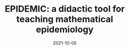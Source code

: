 ---
title: "EPIDEMIC: a didactic tool for teaching mathematical epidemiology"
authors: "Pavlack et al."
event: "XL Congresso Nacional de Matemática Aplicada e Computacional (CNMAC 2021)"
year: "2021"
doi: 
pdf: 
arxiv: 
hal: "https://hal.archives-ouvertes.fr/hal-03338666"
image: "GraphicalAbstract_Conf_2021_CNMAC2021.png"
layout: none
date: 2021-10-05
collection: publications
category: conferences
permalink: /publications/ConferencePaper_2021_CNMAC2021
---